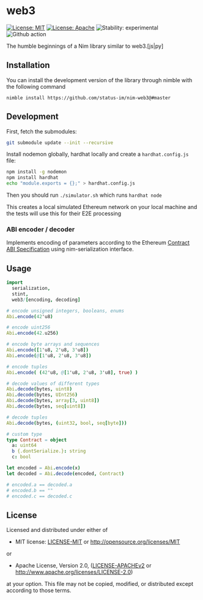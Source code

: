 # web3

[![License: MIT](https://img.shields.io/badge/License-MIT-blue.svg)](https://opensource.org/licenses/MIT)
[![License: Apache](https://img.shields.io/badge/License-Apache%202.0-blue.svg)](https://opensource.org/licenses/Apache-2.0)
![Stability: experimental](https://img.shields.io/badge/stability-experimental-orange.svg)
![Github action](https://github.com/status-im/nim-web3/workflows/CI/badge.svg)

The humble beginnings of a Nim library similar to web3.[js|py]

## Installation

You can install the development version of the library through nimble with the following command

```console
nimble install https://github.com/status-im/nim-web3@#master
```

## Development

First, fetch the submodules:

```bash
git submodule update --init --recursive
```

Install nodemon globally, hardhat locally and create a `hardhat.config.js` file:

```bash
npm install -g nodemon
npm install hardhat
echo "module.exports = {};" > hardhat.config.js
```

Then you should run `./simulator.sh` which runs `hardhat node`

This creates a local simulated Ethereum network on your local machine and the tests will use this for their E2E processing

### ABI encoder / decoder

Implements encoding of parameters according to the Ethereum
[Contract ABI Specification][1] using nim-serialization interface.

Usage
-----

```nim
import
  serialization,
  stint,
  web3/[encoding, decoding]

# encode unsigned integers, booleans, enums
Abi.encode(42'u8)

# encode uint256
Abi.encode(42.u256)

# encode byte arrays and sequences
Abi.encode([1'u8, 2'u8, 3'u8])
Abi.encode(@[1'u8, 2'u8, 3'u8])

# encode tuples
Abi.encode( (42'u8, @[1'u8, 2'u8, 3'u8], true) )

# decode values of different types
Abi.decode(bytes, uint8)
Abi.decode(bytes, UInt256)
Abi.decode(bytes, array[3, uint8])
Abi.decode(bytes, seq[uint8])

# decode tuples
Abi.decode(bytes, (uint32, bool, seq[byte]))

# custom type
type Contract = object
  a: uint64
  b {.dontSerialize.}: string
  c: bool

let encoded = Abi.encode(x)
let decoded = Abi.decode(encoded, Contract)

# encoded.a == decoded.a
# encoded.b == ""
# encoded.c == decoded.c
```

## License

Licensed and distributed under either of

- MIT license: [LICENSE-MIT](LICENSE-MIT) or http://opensource.org/licenses/MIT

or

- Apache License, Version 2.0, ([LICENSE-APACHEv2](LICENSE-APACHEv2) or http://www.apache.org/licenses/LICENSE-2.0)

at your option. This file may not be copied, modified, or distributed except according to those terms.

[1]: https://docs.soliditylang.org/en/latest/abi-spec.html